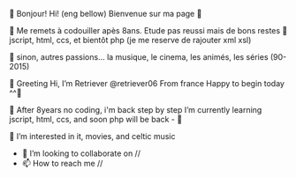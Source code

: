  👋 Bonjour! Hi! (eng bellow)
Bienvenue sur ma page  👋 

 🌱 Me remets à codouiller apès 8ans. 
    Etude pas reussi mais de bons restes  🌱 
    jscript, html, ccs, et bientôt php (je me reserve de rajouter xml xsl)
 
 👀 sinon, autres passions... la musique, le cinema, les animés, les séries (90-2015)    

 👋 Greeting 
    Hi, I’m Retriever @retriever06
    From france
    Happy to begin today ^^👋 
    
 🌱 After 8years no coding, i'm back step by step
    I’m currently learning jscript, html, ccs, and soon php will be back - 🌱
    
 👀 I’m interested in it, movies, and celtic music



- 💞️ I’m looking to collaborate on //
- 📫 How to reach me // 

<!---
retriever06/retriever06 is a ✨ special ✨ repository because its `README.md` (this file) appears on your GitHub profile.
You can click the Preview link to take a look at your changes.
--->
